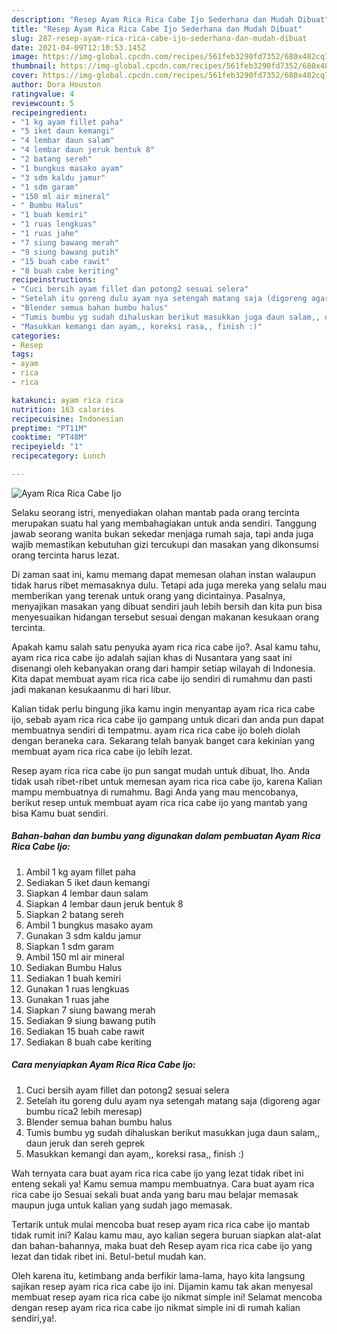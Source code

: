 ```yaml
---
description: "Resep Ayam Rica Rica Cabe Ijo Sederhana dan Mudah Dibuat"
title: "Resep Ayam Rica Rica Cabe Ijo Sederhana dan Mudah Dibuat"
slug: 287-resep-ayam-rica-rica-cabe-ijo-sederhana-dan-mudah-dibuat
date: 2021-04-09T12:10:53.145Z
image: https://img-global.cpcdn.com/recipes/561feb3290fd7352/680x482cq70/ayam-rica-rica-cabe-ijo-foto-resep-utama.jpg
thumbnail: https://img-global.cpcdn.com/recipes/561feb3290fd7352/680x482cq70/ayam-rica-rica-cabe-ijo-foto-resep-utama.jpg
cover: https://img-global.cpcdn.com/recipes/561feb3290fd7352/680x482cq70/ayam-rica-rica-cabe-ijo-foto-resep-utama.jpg
author: Dora Houston
ratingvalue: 4
reviewcount: 5
recipeingredient:
- "1 kg ayam fillet paha"
- "5 iket daun kemangi"
- "4 lembar daun salam"
- "4 lembar daun jeruk bentuk 8"
- "2 batang sereh"
- "1 bungkus masako ayam"
- "3 sdm kaldu jamur"
- "1 sdm garam"
- "150 ml air mineral"
- " Bumbu Halus"
- "1 buah kemiri"
- "1 ruas lengkuas"
- "1 ruas jahe"
- "7 siung bawang merah"
- "9 siung bawang putih"
- "15 buah cabe rawit"
- "8 buah cabe keriting"
recipeinstructions:
- "Cuci bersih ayam fillet dan potong2 sesuai selera"
- "Setelah itu goreng dulu ayam nya setengah matang saja (digoreng agar bumbu rica2 lebih meresap)"
- "Blender semua bahan bumbu halus"
- "Tumis bumbu yg sudah dihaluskan berikut masukkan juga daun salam,, daun jeruk dan sereh geprek"
- "Masukkan kemangi dan ayam,, koreksi rasa,, finish :)"
categories:
- Resep
tags:
- ayam
- rica
- rica

katakunci: ayam rica rica 
nutrition: 163 calories
recipecuisine: Indonesian
preptime: "PT11M"
cooktime: "PT48M"
recipeyield: "1"
recipecategory: Lunch

---
```



![Ayam Rica Rica Cabe Ijo](https://img-global.cpcdn.com/recipes/561feb3290fd7352/680x482cq70/ayam-rica-rica-cabe-ijo-foto-resep-utama.jpg)

Selaku seorang istri, menyediakan olahan mantab pada orang tercinta merupakan suatu hal yang membahagiakan untuk anda sendiri. Tanggung jawab seorang  wanita bukan sekedar menjaga rumah saja, tapi anda juga wajib memastikan kebutuhan gizi tercukupi dan masakan yang dikonsumsi orang tercinta harus lezat.

Di zaman  saat ini, kamu memang dapat memesan olahan instan walaupun tidak harus ribet memasaknya dulu. Tetapi ada juga mereka yang selalu mau memberikan yang terenak untuk orang yang dicintainya. Pasalnya, menyajikan masakan yang dibuat sendiri jauh lebih bersih dan kita pun bisa menyesuaikan hidangan tersebut sesuai dengan makanan kesukaan orang tercinta. 



Apakah kamu salah satu penyuka ayam rica rica cabe ijo?. Asal kamu tahu, ayam rica rica cabe ijo adalah sajian khas di Nusantara yang saat ini disenangi oleh kebanyakan orang dari hampir setiap wilayah di Indonesia. Kita dapat membuat ayam rica rica cabe ijo sendiri di rumahmu dan pasti jadi makanan kesukaanmu di hari libur.

Kalian tidak perlu bingung jika kamu ingin menyantap ayam rica rica cabe ijo, sebab ayam rica rica cabe ijo gampang untuk dicari dan anda pun dapat membuatnya sendiri di tempatmu. ayam rica rica cabe ijo boleh diolah dengan beraneka cara. Sekarang telah banyak banget cara kekinian yang membuat ayam rica rica cabe ijo lebih lezat.

Resep ayam rica rica cabe ijo pun sangat mudah untuk dibuat, lho. Anda tidak usah ribet-ribet untuk memesan ayam rica rica cabe ijo, karena Kalian mampu membuatnya di rumahmu. Bagi Anda yang mau mencobanya, berikut resep untuk membuat ayam rica rica cabe ijo yang mantab yang bisa Kamu buat sendiri.

<!--inarticleads1-->

##### Bahan-bahan dan bumbu yang digunakan dalam pembuatan Ayam Rica Rica Cabe Ijo:

1. Ambil 1 kg ayam fillet paha
1. Sediakan 5 iket daun kemangi
1. Siapkan 4 lembar daun salam
1. Siapkan 4 lembar daun jeruk bentuk 8
1. Siapkan 2 batang sereh
1. Ambil 1 bungkus masako ayam
1. Gunakan 3 sdm kaldu jamur
1. Siapkan 1 sdm garam
1. Ambil 150 ml air mineral
1. Sediakan  Bumbu Halus
1. Sediakan 1 buah kemiri
1. Gunakan 1 ruas lengkuas
1. Gunakan 1 ruas jahe
1. Siapkan 7 siung bawang merah
1. Sediakan 9 siung bawang putih
1. Sediakan 15 buah cabe rawit
1. Sediakan 8 buah cabe keriting




<!--inarticleads2-->

##### Cara menyiapkan Ayam Rica Rica Cabe Ijo:

1. Cuci bersih ayam fillet dan potong2 sesuai selera
1. Setelah itu goreng dulu ayam nya setengah matang saja (digoreng agar bumbu rica2 lebih meresap)
1. Blender semua bahan bumbu halus
1. Tumis bumbu yg sudah dihaluskan berikut masukkan juga daun salam,, daun jeruk dan sereh geprek
1. Masukkan kemangi dan ayam,, koreksi rasa,, finish :)




Wah ternyata cara buat ayam rica rica cabe ijo yang lezat tidak ribet ini enteng sekali ya! Kamu semua mampu membuatnya. Cara buat ayam rica rica cabe ijo Sesuai sekali buat anda yang baru mau belajar memasak maupun juga untuk kalian yang sudah jago memasak.

Tertarik untuk mulai mencoba buat resep ayam rica rica cabe ijo mantab tidak rumit ini? Kalau kamu mau, ayo kalian segera buruan siapkan alat-alat dan bahan-bahannya, maka buat deh Resep ayam rica rica cabe ijo yang lezat dan tidak ribet ini. Betul-betul mudah kan. 

Oleh karena itu, ketimbang anda berfikir lama-lama, hayo kita langsung sajikan resep ayam rica rica cabe ijo ini. Dijamin kamu tak akan menyesal membuat resep ayam rica rica cabe ijo nikmat simple ini! Selamat mencoba dengan resep ayam rica rica cabe ijo nikmat simple ini di rumah kalian sendiri,ya!.

